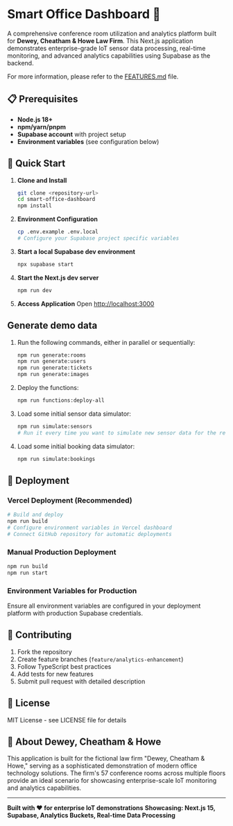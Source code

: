 # Smart Office Dashboard 🏢

A comprehensive conference room utilization and analytics platform built for **Dewey, Cheatham & Howe Law Firm**. This Next.js application demonstrates enterprise-grade IoT sensor data processing, real-time monitoring, and advanced analytics capabilities using Supabase as the backend.

For more information, please refer to the [FEATURES.md](FEATURES.md) file.

## 📋 Prerequisites

- **Node.js 18+**
- **npm/yarn/pnpm**
- **Supabase account** with project setup
- **Environment variables** (see configuration below)

## 🚀 Quick Start

1. **Clone and Install**

   ```bash
   git clone <repository-url>
   cd smart-office-dashboard
   npm install
   ```

2. **Environment Configuration**

   ```bash
   cp .env.example .env.local
   # Configure your Supabase project specific variables
   ```

3. **Start a local Supabase dev environment**

   ```bash
   npx supabase start
   ```

4. **Start the Next.js dev server**

   ```bash
   npm run dev
   ```

5. **Access Application**
   Open [http://localhost:3000](http://localhost:3000)

## Generate demo data

1. Run the following commands, either in parallel or sequentially:

   ```bash
   npm run generate:rooms
   npm run generate:users
   npm run generate:tickets
   npm run generate:images
   ```

2. Deploy the functions:

   ```bash
   npm run functions:deploy-all
   ```

3. Load some initial sensor data simulator:

   ```bash
   npm run simulate:sensors
   # Run it every time you want to simulate new sensor data for the real-time floorplan viewer
   ```

4. Load some initial booking data simulator:
   ```bash
   npm run simulate:bookings
   ```

## 🚀 Deployment

### Vercel Deployment (Recommended)

```bash
# Build and deploy
npm run build
# Configure environment variables in Vercel dashboard
# Connect GitHub repository for automatic deployments
```

### Manual Production Deployment

```bash
npm run build
npm run start
```

### Environment Variables for Production

Ensure all environment variables are configured in your deployment platform with production Supabase credentials.

## 🤝 Contributing

1. Fork the repository
2. Create feature branches (`feature/analytics-enhancement`)
3. Follow TypeScript best practices
4. Add tests for new features
5. Submit pull request with detailed description

## 📄 License

MIT License - see LICENSE file for details

## 🏢 About Dewey, Cheatham & Howe

This application is built for the fictional law firm "Dewey, Cheatham & Howe," serving as a sophisticated demonstration of modern office technology solutions. The firm's 57 conference rooms across multiple floors provide an ideal scenario for showcasing enterprise-scale IoT monitoring and analytics capabilities.

---

**Built with ❤️ for enterprise IoT demonstrations**
**Showcasing: Next.js 15, Supabase, Analytics Buckets, Real-time Data Processing**
